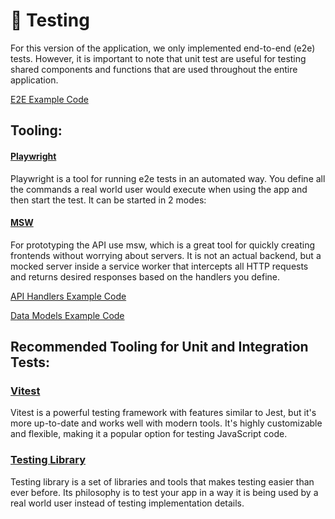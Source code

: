 # 🧪 Testing

For this version of the application, we only implemented end-to-end (e2e) tests. However, it is important to note that unit test are useful for testing shared components and functions that are used throughout the entire application.

[E2E Example Code](../e2e/smoke.spec.ts)

## Tooling:

#### [Playwright](https://playwright.dev)

Playwright is a tool for running e2e tests in an automated way.
You define all the commands a real world user would execute when using the app and then start the test. It can be started in 2 modes:

#### [MSW](https://mswjs.io)

For prototyping the API use msw, which is a great tool for quickly creating frontends without worrying about servers. It is not an actual backend, but a mocked server inside a service worker that intercepts all HTTP requests and returns desired responses based on the handlers you define.

[API Handlers Example Code](../e2e/mocks/handlers/albums.ts)

[Data Models Example Code](../e2e/mocks/data/albums.ts)

## Recommended Tooling for Unit and Integration Tests:

### [Vitest](https://vitest.dev)

Vitest is a powerful testing framework with features similar to Jest, but it's more up-to-date and works well with modern tools. It's highly customizable and flexible, making it a popular option for testing JavaScript code.

### [Testing Library](https://testing-library.com/)

Testing library is a set of libraries and tools that makes testing easier than ever before. Its philosophy is to test your app in a way it is being used by a real world user instead of testing implementation details.
